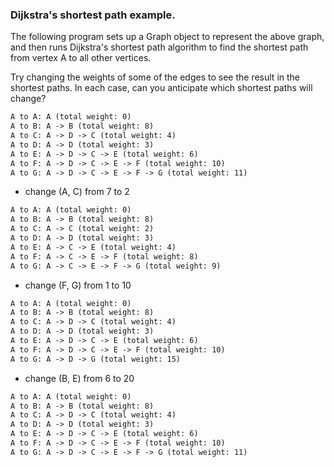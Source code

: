 ### Dijkstra's shortest path example.

The following program sets up a Graph object to represent the above graph, and then runs Dijkstra's shortest path algorithm to find the shortest path from vertex A to all other vertices.

Try changing the weights of some of the edges to see the result in the shortest paths. In each case, can you anticipate which shortest paths will change?




```txt
A to A: A (total weight: 0)
A to B: A -> B (total weight: 8)
A to C: A -> D -> C (total weight: 4)
A to D: A -> D (total weight: 3)
A to E: A -> D -> C -> E (total weight: 6)
A to F: A -> D -> C -> E -> F (total weight: 10)
A to G: A -> D -> C -> E -> F -> G (total weight: 11)
```

- change (A, C) from 7 to 2

```txt
A to A: A (total weight: 0)
A to B: A -> B (total weight: 8)
A to C: A -> C (total weight: 2)
A to D: A -> D (total weight: 3)
A to E: A -> C -> E (total weight: 4)
A to F: A -> C -> E -> F (total weight: 8)
A to G: A -> C -> E -> F -> G (total weight: 9)

```
- change (F, G) from 1 to 10

```txt
A to A: A (total weight: 0)
A to B: A -> B (total weight: 8)
A to C: A -> D -> C (total weight: 4)
A to D: A -> D (total weight: 3)
A to E: A -> D -> C -> E (total weight: 6)
A to F: A -> D -> C -> E -> F (total weight: 10)
A to G: A -> D -> G (total weight: 15)
```
- change (B, E) from 6 to 20

```txt
A to A: A (total weight: 0)
A to B: A -> B (total weight: 8)
A to C: A -> D -> C (total weight: 4)
A to D: A -> D (total weight: 3)
A to E: A -> D -> C -> E (total weight: 6)
A to F: A -> D -> C -> E -> F (total weight: 10)
A to G: A -> D -> C -> E -> F -> G (total weight: 11)
```
